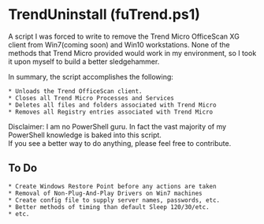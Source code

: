 # TrendUninstall (fuTrend.ps1)
A script I was forced to write to remove the Trend Micro OfficeScan XG client from Win7(coming soon) and Win10 workstations.  None of the methods that Trend Micro provided would work in my environment, so I took it upon myself to build a better sledgehammer.
  
In summary, the script accomplishes the following:

	* Unloads the Trend OfficeScan client.  
	* Closes all Trend Micro Processes and Services
	* Deletes all files and folders associated with Trend Micro
	* Removes all Registry entries associated with Trend Micro
	

Disclaimer:  I am no PowerShell guru.  In fact the vast majority of my PowerShell knowledge is baked into this script.  
			 If you see a better way to do anything, please feel free to contribute.


## To Do

	* Create Windows Restore Point before any actions are taken
	* Removal of Non-Plug-And-Play Drivers on Win7 machines
	* Create config file to supply server names, passwords, etc.
	* Better methods of timing than default Sleep 120/30/etc.
	* etc.